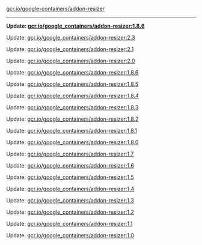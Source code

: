 [gcr.io/google-containers/addon-resizer](https://hub.docker.com/r/cruse/addon-resizer/tags/) 

----
**Update: [gcr.io/google_containers/addon-resizer:1.8.6](https://hub.docker.com/r/cruse/addon-resizer/tags/)**

Update: [gcr.io/google_containers/addon-resizer:2.3](https://hub.docker.com/r/cruse/addon-resizer/tags/)

Update: [gcr.io/google_containers/addon-resizer:2.1](https://hub.docker.com/r/cruse/addon-resizer/tags/)

Update: [gcr.io/google_containers/addon-resizer:2.0](https://hub.docker.com/r/cruse/addon-resizer/tags/)

Update: [gcr.io/google_containers/addon-resizer:1.8.6](https://hub.docker.com/r/cruse/addon-resizer/tags/)

Update: [gcr.io/google_containers/addon-resizer:1.8.5](https://hub.docker.com/r/cruse/addon-resizer/tags/)

Update: [gcr.io/google_containers/addon-resizer:1.8.4](https://hub.docker.com/r/cruse/addon-resizer/tags/)

Update: [gcr.io/google_containers/addon-resizer:1.8.3](https://hub.docker.com/r/cruse/addon-resizer/tags/)

Update: [gcr.io/google_containers/addon-resizer:1.8.2](https://hub.docker.com/r/cruse/addon-resizer/tags/)

Update: [gcr.io/google_containers/addon-resizer:1.8.1](https://hub.docker.com/r/cruse/addon-resizer/tags/)

Update: [gcr.io/google_containers/addon-resizer:1.8.0](https://hub.docker.com/r/cruse/addon-resizer/tags/)

Update: [gcr.io/google_containers/addon-resizer:1.7](https://hub.docker.com/r/cruse/addon-resizer/tags/)

Update: [gcr.io/google_containers/addon-resizer:1.6](https://hub.docker.com/r/cruse/addon-resizer/tags/)

Update: [gcr.io/google_containers/addon-resizer:1.5](https://hub.docker.com/r/cruse/addon-resizer/tags/)

Update: [gcr.io/google_containers/addon-resizer:1.4](https://hub.docker.com/r/cruse/addon-resizer/tags/)

Update: [gcr.io/google_containers/addon-resizer:1.3](https://hub.docker.com/r/cruse/addon-resizer/tags/)

Update: [gcr.io/google_containers/addon-resizer:1.2](https://hub.docker.com/r/cruse/addon-resizer/tags/)

Update: [gcr.io/google_containers/addon-resizer:1.1](https://hub.docker.com/r/cruse/addon-resizer/tags/)

Update: [gcr.io/google_containers/addon-resizer:1.0](https://hub.docker.com/r/cruse/addon-resizer/tags/)

